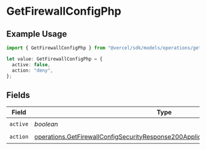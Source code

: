 # GetFirewallConfigPhp

## Example Usage

```typescript
import { GetFirewallConfigPhp } from "@vercel/sdk/models/operations/getfirewallconfig.js";

let value: GetFirewallConfigPhp = {
  active: false,
  action: "deny",
};
```

## Fields

| Field                                                                                                                                                                                | Type                                                                                                                                                                                 | Required                                                                                                                                                                             | Description                                                                                                                                                                          |
| ------------------------------------------------------------------------------------------------------------------------------------------------------------------------------------ | ------------------------------------------------------------------------------------------------------------------------------------------------------------------------------------ | ------------------------------------------------------------------------------------------------------------------------------------------------------------------------------------ | ------------------------------------------------------------------------------------------------------------------------------------------------------------------------------------ |
| `active`                                                                                                                                                                             | *boolean*                                                                                                                                                                            | :heavy_check_mark:                                                                                                                                                                   | N/A                                                                                                                                                                                  |
| `action`                                                                                                                                                                             | [operations.GetFirewallConfigSecurityResponse200ApplicationJSONResponseBodyAction](../../models/operations/getfirewallconfigsecurityresponse200applicationjsonresponsebodyaction.md) | :heavy_check_mark:                                                                                                                                                                   | N/A                                                                                                                                                                                  |